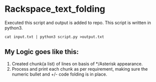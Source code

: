 # Rackspace_text_folding

Executed this script and output is added to repo. This script is written in python3.
```
cat input.txt | python3 script.py >output.txt
```
## My Logic goes like this:
1. Created chunk{a list) of lines on basis of */Asterisk appearance.
2. Process and print each chunk as per requirement, making sure the numeric bullet and +/- code folding is in place.
